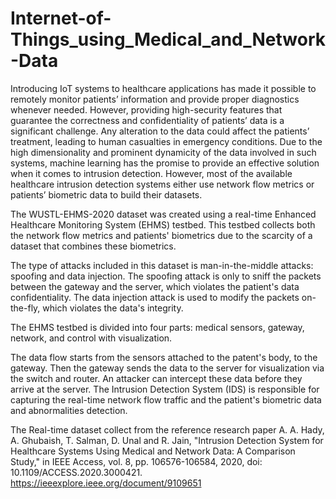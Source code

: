 # Internet-of-Things_using_Medical_and_Network-Data
Introducing IoT systems to healthcare applications has made it possible to remotely monitor patients’ information and provide proper diagnostics whenever needed. However, providing high-security features that guarantee the correctness and confidentiality of patients’ data is a significant challenge. Any alteration to the data could affect the patients’ treatment, leading to human casualties in emergency conditions. Due to the high dimensionality and prominent dynamicity of the data involved in such systems, machine learning has the promise to provide an effective solution when it comes to intrusion detection. However, most of the available healthcare intrusion detection systems either use network flow metrics or patients’ biometric data to build their datasets.

The WUSTL-EHMS-2020 dataset was created using a real-time Enhanced Healthcare Monitoring System (EHMS) testbed. This testbed collects both the network flow metrics and patients' biometrics due to the scarcity of a dataset that combines these biometrics. 

The type of attacks included in this dataset is man-in-the-middle attacks: spoofing and data injection. The spoofing attack is only to sniff the packets between the gateway and the server, which violates the patient's data confidentiality. The data injection attack is used to modify the packets on-the-fly, which violates the data's integrity.

The EHMS testbed is divided into four parts: medical sensors, gateway, network, and control with visualization.

The data flow starts from the sensors attached to the patent's body, to the gateway. Then the gateway sends the data to the server for visualization via the switch and router. An attacker can intercept these data before they arrive at the server. The Intrusion Detection System (IDS) is responsible for capturing the real-time network flow traffic and the patient's biometric data and abnormalities detection. 

The Real-time dataset collect from the reference research paper A. A. Hady, A. Ghubaish, T. Salman, D. Unal and R. Jain, "Intrusion Detection System for Healthcare Systems Using Medical and Network Data: A Comparison Study," in IEEE Access, vol. 8, pp. 106576-106584, 2020, doi: 10.1109/ACCESS.2020.3000421. https://ieeexplore.ieee.org/document/9109651
